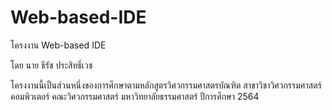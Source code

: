 # Web-based-IDE

โครงงาน Web-based IDE

โดย นาย ธีรัช ประสิทธิ์เวช

โครงงานนี้เป็นส่วนหนึ่งของการศึกษาตามหลักสูตรวิศวกรรมศาสตรบัณฑิต
สาขาวิชาวิศวกรรมศาสตร์คอมพิวเตอร์ คณะวิศวกรรมศาสตร์ มหาวิทยาลัยธรรมศาสตร์
ปีการศึกษา 2564

